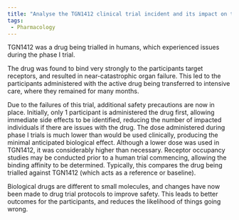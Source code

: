 ```yaml
---
title: "Analyse the TGN1412 clinical trial incident and its impact on the safety of biological drug trials."
tags:
 - Pharmacology
---
```

TGN1412 was a drug being trialled in humans, which experienced issues during the phase I trial. 

The drug was found to bind very strongly to the participants target receptors, and resulted in near-catastrophic organ failure. This led to the participants administered with the active drug being transferred to intensive care, where they remained for many months. 

Due to the failures of this trial, additional safety precautions are now in place. Initially, only 1 participant is administered the drug first, allowing immediate side effects to be identified, reducing the number of impacted individuals if there are issues with the drug.
The dose administered during phase I trials is much lower than would be used clinically, producing the minimal anticipated biological effect. Although a lower dose was used in TGN1412, it was considerably higher than necessary.
Receptor occupancy studies may be conducted prior to a human trial commencing, allowing the binding affinity to be determined. Typically, this compares the drug being trialled against TGN1412 (which acts as a reference or baseline). 

Biological drugs are different to small molecules, and changes have now been made to drug trial protocols to improve safety. This leads to better outcomes for the participants, and reduces the likelihood of things going wrong. 
